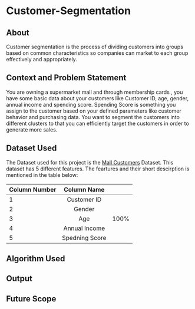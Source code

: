 # Customer-Segmentation

## About

Customer segmentation is the process of dividing customers into groups based on common characteristics so companies can market to each group effectively and appropriately.


## Context and Problem Statement

You are owning a supermarket mall and through membership cards , you have some basic data about your customers like Customer ID, age, gender, annual income and spending score. Spending Score is something you assign to the customer based on your defined parameters like customer behavior and purchasing data. You want to segment the customers into different clusters to that you can efficiently target the customers in order to generate more sales.

## Dataset Used 

The Dataset used for this project is the <a href="https://www.kaggle.com/datasets/vjchoudhary7/customer-segmentation-tutorial-in-python">Mall Customers</a> Dataset. This dataset has 5 different features. The feartures and their short descirption is mentioned in the table below:

| Column Number      | Column Name  |       |
| :---        |    :----:   |          ---: |
| 1      | Customer ID      |   |
| 2   | Gender        |      |
| 3 | Age | 100% |
| 4 | Annual Income |  |
| 5 | Spedning Score |  |

## Algorithm Used 
## Output 
## Future Scope
